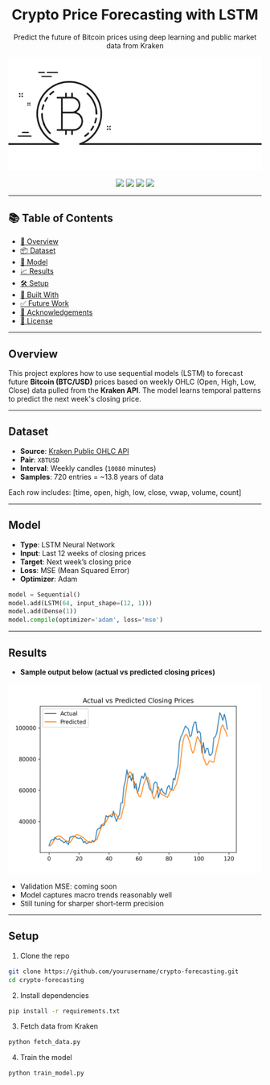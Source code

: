 <h1 align="center">Crypto Price Forecasting with LSTM</h1>
<p align="center">Predict the future of Bitcoin prices using deep learning and public market data from Kraken </p>

<p align="center">
  <img src="images/crypto-banner.png" width="600"/>
</p>

<p align="center">
  <a href="https://img.shields.io/badge/Python-3.10-blue"><img src="https://img.shields.io/badge/Python-3.10-blue" /></a>
  <a href="#"><img src="https://img.shields.io/badge/LSTM-DeepLearning-orange" /></a>
  <a href="#"><img src="https://img.shields.io/badge/DataSource-Kraken-blueviolet" /></a>
  <a href="#"><img src="https://img.shields.io/badge/License-MIT-green" /></a>
</p>

---

## 📚 Table of Contents

- [🚀 Overview](#-overview)
- [📦 Dataset](#-dataset)
- [🧠 Model](#-model)
- [📈 Results](#-results)
- [🛠 Setup](#-setup)
- [🧰 Built With](#-built-with)
- [✅ Future Work](#-future-work)
- [🙌 Acknowledgements](#-acknowledgements)
- [📜 License](#-license)

---

## Overview

This project explores how to use sequential models (LSTM) to forecast future **Bitcoin (BTC/USD)** prices based on weekly OHLC (Open, High, Low, Close) data pulled from the **Kraken API**. The model learns temporal patterns to predict the next week's closing price.

---

## Dataset

- **Source**: [Kraken Public OHLC API](https://docs.kraken.com/rest/#operation/getOHLCData)
- **Pair**: `XBTUSD`
- **Interval**: Weekly candles (`10080` minutes)
- **Samples**: 720 entries = ~13.8 years of data

Each row includes:
[time, open, high, low, close, vwap, volume, count]

---

## Model

- **Type**: LSTM Neural Network
- **Input**: Last 12 weeks of closing prices
- **Target**: Next week’s closing price
- **Loss**: MSE (Mean Squared Error)
- **Optimizer**: Adam

```python
model = Sequential()
model.add(LSTM(64, input_shape=(12, 1)))
model.add(Dense(1))
model.compile(optimizer='adam', loss='mse')
```

---
## Results
- **Sample output below (actual vs predicted closing prices)**
<p align="center"> <img src="images/actual_vs_predicted.png" width="600"/> </p>

- Validation MSE: coming soon
- Model captures macro trends reasonably well
- Still tuning for sharper short-term precision

---

## Setup

1. Clone the repo

```bash
git clone https://github.com/yourusername/crypto-forecasting.git
cd crypto-forecasting
```
2. Install dependencies
```bash
pip install -r requirements.txt
```

3. Fetch data from Kraken
```bash
python fetch_data.py
```

4. Train the model
```bash
python train_model.py
```
